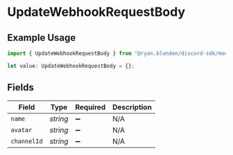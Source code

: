 # UpdateWebhookRequestBody

## Example Usage

```typescript
import { UpdateWebhookRequestBody } from "@ryan.blunden/discord-sdk/models/operations";

let value: UpdateWebhookRequestBody = {};
```

## Fields

| Field              | Type               | Required           | Description        |
| ------------------ | ------------------ | ------------------ | ------------------ |
| `name`             | *string*           | :heavy_minus_sign: | N/A                |
| `avatar`           | *string*           | :heavy_minus_sign: | N/A                |
| `channelId`        | *string*           | :heavy_minus_sign: | N/A                |